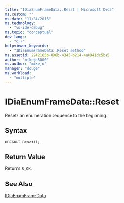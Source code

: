 ```yaml
---
title: "IDiaEnumFrameData::Reset | Microsoft Docs"
ms.custom: ""
ms.date: "11/04/2016"
ms.technology: 
  - "vs-ide-debug"
ms.topic: "conceptual"
dev_langs: 
  - "C++"
helpviewer_keywords: 
  - "IDiaEnumFrameData::Reset method"
ms.assetid: 2242165b-096b-4345-b214-4a8941dc5ba5
author: "mikejo5000"
ms.author: "mikejo"
manager: "douge"
ms.workload: 
  - "multiple"
---
```

# IDiaEnumFrameData::Reset
Resets an enumeration sequence to the beginning.  
  
## Syntax  
  
```  
HRESULT Reset();  
```  
  
## Return Value  
 Returns `S_OK`.  
  
## See Also  
 [IDiaEnumFrameData](../../debugger/debug-interface-access/idiaenumframedata.md)